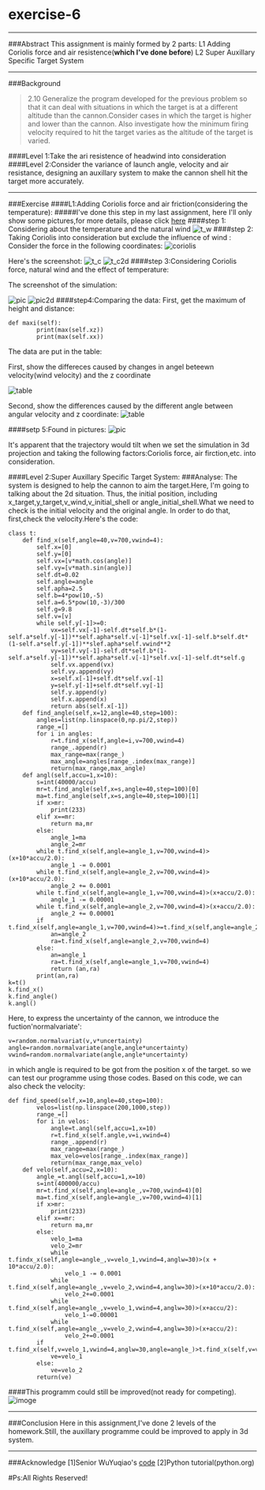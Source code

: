 # exercise-6
***
###Abstract
This assignment is mainly formed by 2 parts:
L1 Adding Coriolis force and air resistence(**which I've done before**)
L2 Super Auxillary Specific Target System
***
###Background
>2.10 Generalize the program developed for the previous problem so that it can deal with situations in which the target is at a different altitude than the cannon.Consider cases in which the target is higher and lower than the cannon. Also investigate how the minimum firing velocity required to hit the target varies as the altitude of the target is varied.

####Level 1:Take the ari resistence of headwind into consideration
####Level 2:Consider the variance of launch angle, velocity and air resistance, designing an auxillary system to make the cannon shell hit the target more accurately.
***
###Exercise
####L1:Adding Coriolis force and air friction(considering the temperature):
#####I've done this step in my last assignment, here I'll only show some pictures,for more details, please click [here](https://github.com/LuxAsteria/exercise5)
####step 1: Considering about the temperature and the natural wind
![t_w](https://github.com/LuxAsteria/test3/blob/master/t_w%2019(wz)%20100(z).png)
####step 2: Taking Coriolis into consideration but exclude the influence of wind :
Consider the force in the following coordinates:
![coriolis](https://github.com/LuxAsteria/test3/blob/master/coriolis%20force.png)

Here's the screenshot:
![t_c](https://github.com/LuxAsteria/test3/blob/master/t_c_39(wz)100(z)%203d.png)
![t_c2d](https://github.com/LuxAsteria/test3/blob/master/t_c_139(wz)100(z).png)
####step 3:Considering Coriolis force, natural wind and the effect of temperature:

The screenshot of the simulation:

![pic](https://github.com/LuxAsteria/test3/blob/master/t_c_w_39(wz)100(z)_3d.png)
![pic2d](https://github.com/LuxAsteria/test3/blob/master/t_c_w%2039(wz)100(z).png)
####step4:Comparing the data:
First, get the maximum of height and distance:
```
def maxi(self):
        print(max(self.xz))
        print(max(self.xx))
```
The data are put in the table:

First, show the differeces caused by changes in angel beteewn velocity(wind velocity) and the z coordinate

![table](https://github.com/LuxAsteria/test3/blob/master/table.png)

Second, show the differences caused by the different angle between angular velocity and z coordinate:
![table](https://github.com/LuxAsteria/test3/blob/master/lati.png)

####setp 5:Found in pictures:
![pic](https://github.com/LuxAsteria/test3/blob/master/t_c_39(wz)120(z)3d.png)

It's apparent that the trajectory would tilt when we set the simulation in 3d projection and taking the following factors:Coriolis force, air firction,etc. into consideration.

####Level 2:Super Auxillary Specific Target System:
###Analyse:
The system is designed to help the cannon to aim the target.Here, I'm going to talking about the 2d situation.
Thus, the initial position, including x_target,y_target,v_wind,v_initial_shell or angle_initial_shell.What we need to check is the initial velocity and the original angle.
In order to do that, first,check the velocity.Here's the code:
```
class t:
    def find_x(self,angle=40,v=700,vwind=4):
        self.x=[0]
        self.y=[0]
        self.vx=[v*math.cos(angle)]
        self.vy=[v*math.sin(angle)]
        self.dt=0.02
        self.angle=angle
        self.apha=2.5
        self.b=4*pow(10,-5)
        self.a=6.5*pow(10,-3)/300
        self.g=9.8
        self.v=[v]
        while self.y[-1]>=0:
            vx=self.vx[-1]-self.dt*self.b*(1-self.a*self.y[-1])**self.apha*self.v[-1]*self.vx[-1]-self.b*self.dt*(1-self.a*self.y[-1])**slef.apha*self.vwind**2
            vy=self.vy[-1]-self.dt*self.b*(1-self.a*self.y[-1])**self.apha*self.v[-1]*self.vx[-1]-self.dt*self.g
            self.vx.append(vx)
            self.vy.append(vy)
            x=self.x[-1]+self.dt*self.vx[-1]
            y=self.y[-1]+self.dt*self.vy[-1]
            self.y.append(y)
            self.x.append(x)
            return abs(self.x[-1])
    def find_angle(self,x=12,angle=40,step=100):
        angles=list(np.linspace(0,np.pi/2,step))
        range_=[]
        for i in angles:
            r=t.find_x(self,angle=i,v=700,vwind=4)
            range_.append(r)
            max_range=max(range_)
            max_angle=angles[range_.index(max_range)]
            return(max_range,max_angle)
    def angl(self,accu=1,x=10):
        s=int(40000/accu)
        mr=t.find_angle(self,x=s,angle=40,step=100)[0]
        ma=t.find_angle(self,x=s,angle=40,step=100)[1]
        if x>mr:
            print(233)
        elif x==mr:
            return ma,mr
        else:
            angle_1=ma
            angle_2=mr
        while t.find_x(self,angle=angle_1,v=700,vwind=4)>(x+10*accu/2.0):
            angle_1 -= 0.0001
        while t.find_x(self,angle=angle_2,v=700,vwind=4)>(x+10*accu/2.0):
            angle_2 += 0.0001
        while t.find_x(self,angle=angle_1,v=700,vwind=4)>(x+accu/2.0):
            angle_1 -= 0.00001
        while t.find_x(self,angle=angle_2,v=700,vwind=4)>(x+accu/2.0):
            angle_2 += 0.00001
        if t.find_x(self,angle=angle_1,v=700,vwind=4)>=t.find_x(self,angle=angle_2,v=700,vwind=4):
            an=angle_2
            ra=t.find_x(self,angle=angle_2,v=700,vwind=4)
        else:
            an=angle_1
            ra=t.find_x(self,angle=angle_1,v=700,vwind=4)
            return (an,ra)
        print(an,ra)
k=t()
k.find_x()
k.find_angle()
k.angl()
```
Here, to express the uncertainty of the cannon, we introduce the fuction'normalvariate':
```
v=random.normalvariat(v,v*uncertainty)
angle=random.normalvariate(angle,angle*uncertainty)
vwind=random.normalvariate(angle,angle*uncertainty)
```
in which angle is required to be got from the position x of the target.
so we can test our programme using those codes.
Based on this code, we can also check the velocity:
```
def find_speed(self,x=10,angle=40,step=100):
        velos=list(np.linspace(200,1000,step))
        range_=[]
        for i in velos:
            angle=t.angl(self,accu=1,x=10)
            r=t.find_x(self.angle,v=i,vwind=4)
            range_.append(r)
            max_range=max(range_)
            max_velo=velos[range_.index(max_range)]
            return(max_range,max_velo)
    def velo(self,accu=2,x=10):
        angle_=t.angl(self,accu=1,x=10)
        s=int(400000/accu)
        mr=t.find_x(self,angle=angle_,v=700,vwind=4)[0]
        ma=t.find_x(self,angle=angle_,v=700,vwind=4)[1]
        if x>mr:
            print(233)
        elif x==mr:
            return ma,mr
        else:
            velo_1=ma
            velo_2=mr
            while t.findx_x(self,angle=angle_,v=velo_1,vwind=4,anglw=30)>(x + 10*accu/2.0):
                velo_1 -= 0.0001
            while t.find_x(self,angle=angle_,v=velo_2,vwind=4,anglw=30)>(x+10*accu/2.0):
                velo_2+=0.0001
            while t.find_x(self,angle=angle_,v=velo_1,vwind=4,anglw=30)>(x+accu/2):
                velo_1-=0.00001
            while t.find_x(self,angle=angle_,v=velo_2,vwind=4,anglw=30)>(x+accu/2):
                velo_2+=0.0001
        if t.find_x(self,v=velo_1,vwind=4,anglw=30,angle=angle_)>t.find_x(self,v=velo_2,angle=angle_,anglw=30,vwind=4):
            ve=velo_1
        else:
            ve=velo_2
        return(ve)
```
####This programm could still be improved(not ready for competing).
![imoge](https://github.com/LuxAsteria/test3/blob/051ab16c9262949e71ca8329e6595f48402f374b/u%3D3602176617%2C867144629%26fm%3D21%26gp%3D0.jpg)
***
###Conclusion
Here in this assignment,I've done 2 levels of the homework.Still, the auxillary programme could be improved to apply in 3d system.
***
###Acknowledge
[1]Senior WuYuqiao's [code](https://github.com/wuyuqiao/computationalphysics_N2013301020142)
[2]Python tutorial(python.org)


#Ps:All Rights Reserved!
